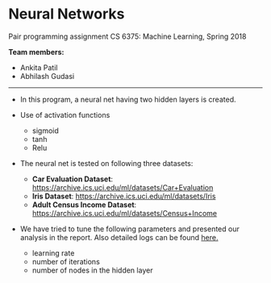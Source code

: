 # Neural Networks

Pair programming assignment CS 6375: Machine Learning, Spring 2018 <br>

**Team members:**
- Ankita Patil
- Abhilash Gudasi

<hr>

- In this program, a neural net having two hidden layers is created. 
- Use of activation functions
  - sigmoid
  - tanh
  - Relu
  
- The neural net is tested on following three datasets:
  - **Car Evaluation Dataset**: 
    https://archive.ics.uci.edu/ml/datasets/Car+Evaluation
  - **Iris Dataset**: 
    https://archive.ics.uci.edu/ml/datasets/Iris
  - **Adult Census Income Dataset**: 
    https://archive.ics.uci.edu/ml/datasets/Census+Income
- We have tried to tune the following parameters and presented our analysis in the report. Also detailed logs can be found <a href="https://github.com/patilankita79/NeuralNetworks/tree/master/Results">here.</a>
  - learning rate
  - number of iterations
  - number of nodes in the hidden layer
  


